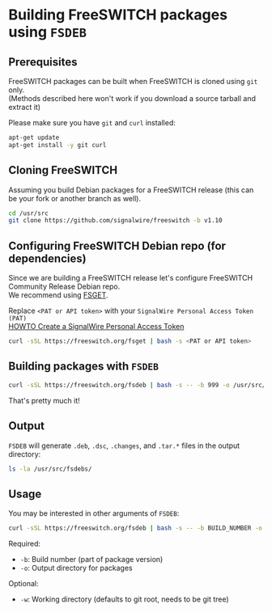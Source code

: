 # Building FreeSWITCH packages using `FSDEB`
## Prerequisites
FreeSWITCH packages can be built when FreeSWITCH is cloned using `git` only.  
(Methods described here won't work if you download a source tarball and extract it)

Please make sure you have `git` and `curl` installed:
```bash
apt-get update
apt-get install -y git curl
```

## Cloning FreeSWITCH
Assuming you build Debian packages for a FreeSWITCH release (this can be your fork or another branch as well).

```bash
cd /usr/src
git clone https://github.com/signalwire/freeswitch -b v1.10
```

## Configuring FreeSWITCH Debian repo (for dependencies)
Since we are building a FreeSWITCH release let's configure FreeSWITCH Community Release Debian repo.  
We recommend using [FSGET](/scripts/packaging).  

Replace `<PAT or API token>` with your `SignalWire Personal Access Token (PAT)`  
[HOWTO Create a SignalWire Personal Access Token](https://developer.signalwire.com/freeswitch/FreeSWITCH-Explained/Installation/how-to-create-a-personal-access-token/how-to-create-a-personal-access-token)
```bash
curl -sSL https://freeswitch.org/fsget | bash -s <PAT or API token>
```

## Building packages with `FSDEB`
```bash
curl -sSL https://freeswitch.org/fsdeb | bash -s -- -b 999 -o /usr/src/fsdebs/ -w /usr/src/freeswitch
```
That's pretty much it!

## Output
`FSDEB` will generate `.deb`, `.dsc`, `.changes`, and `.tar.*` files in the output directory:
```bash
ls -la /usr/src/fsdebs/
```

## Usage
You may be interested in other arguments of `FSDEB`:
```bash
curl -sSL https://freeswitch.org/fsdeb | bash -s -- -b BUILD_NUMBER -o OUTPUT_DIR [-w WORKING_DIR]
```

Required:
- `-b`: Build number (part of package version)
- `-o`: Output directory for packages

Optional:
- `-w`: Working directory (defaults to git root, needs to be git tree)
